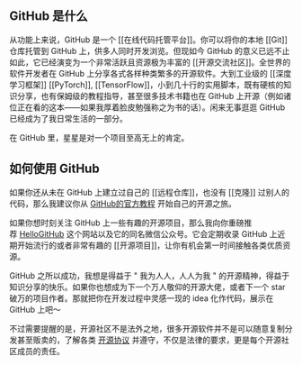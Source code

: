 ## GitHub 是什么

从功能上来说，GitHub 是一个 [[在线代码托管平台]]。你可以将你的本地 [[Git]] 仓库托管到 GitHub 上，供多人同时开发浏览。但现如今 GitHub 的意义已远不止如此，它已经演变为一个非常活跃且资源极为丰富的 [[开源交流社区]]。全世界的软件开发者在 GitHub 上分享各式各样种类繁多的开源软件。大到工业级的 [[深度学习框架]] [[PyTorch]], [[TensorFlow]]，小到几十行的实用脚本，既有硬核的知识分享，也有保姆级的教程指导，甚至很多技术书籍也在 GitHub 上开源（例如诸位正在看的这本——如果我厚着脸皮勉强称之为书的话）。闲来无事逛逛 GitHub 已经成为了我日常生活的一部分。

在 GitHub 里，星星是对一个项目至高无上的肯定。

## 如何使用 GitHub

如果你还从未在 GitHub 上建立过自己的 [[远程仓库]]，也没有 [[克隆]] 过别人的代码，那么我建议你从 [GitHub的官方教程](https://docs.github.com/cn/get-started) 开始自己的开源之旅。

如果你想时刻关注 GitHub 上一些有趣的开源项目，那么我向你重磅推荐 [HelloGitHub](https://hellogithub.com/) 这个网站以及它的同名微信公众号。它会定期收录 GitHub 上近期开始流行的或者非常有趣的 [[开源项目]]，让你有机会第一时间接触各类优质资源。

GitHub 之所以成功，我想是得益于 " 我为人人，人人为我 " 的开源精神，得益于知识分享的快乐。如果你也想成为下一个万人敬仰的开源大佬，或者下一个 star 破万的项目作者。那就把你在开发过程中灵感一现的 idea 化作代码，展示在 GitHub 上吧～

不过需要提醒的是，开源社区不是法外之地，很多开源软件并不是可以随意复制分发甚至贩卖的，了解各类 [开源协议](https://www.runoob.com/w3cnote/open-source-license.html) 并遵守，不仅是法律的要求，更是每个开源社区成员的责任。
